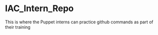 # IAC_Intern_Repo
This is where the Puppet interns can practice github commands as part of their training
